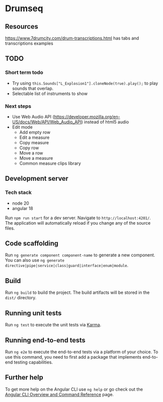 # Drumseq

## Resources
https://www.7drumcity.com/drum-transcriptions.html has tabs and transcriptions examples

## TODO
### Short term todo
- Try using `this.Sounds["L_Explosion1"].cloneNode(true).play();` to play sounds that overlap.
- Selectable list of instruments to show
### Next steps
- Use Web Audio API (https://developer.mozilla.org/en-US/docs/Web/API/Web_Audio_API) instead of html5 audio
- Edit mode
  - Add empty row
  - Edit a measure
  - Copy measure
  - Copy row
  - Move a row
  - Move a measure
  - Common measure clips library

## Development server

### Tech stack
- node 20
- angular 18

Run `npm run start` for a dev server. Navigate to `http://localhost:4201/`. The application will automatically reload if you change any of the source files.

## Code scaffolding

Run `ng generate component component-name` to generate a new component. You can also use `ng generate directive|pipe|service|class|guard|interface|enum|module`.

## Build

Run `ng build` to build the project. The build artifacts will be stored in the `dist/` directory.

## Running unit tests

Run `ng test` to execute the unit tests via [Karma](https://karma-runner.github.io).

## Running end-to-end tests

Run `ng e2e` to execute the end-to-end tests via a platform of your choice. To use this command, you need to first add a package that implements end-to-end testing capabilities.

## Further help

To get more help on the Angular CLI use `ng help` or go check out the [Angular CLI Overview and Command Reference](https://angular.dev/tools/cli) page.
